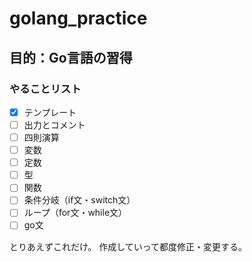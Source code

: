 # golang_practice

## 目的：Go言語の習得

### やることリスト

- [x] テンプレート
- [ ] 出力とコメント
- [ ] 四則演算
- [ ] 変数
- [ ] 定数
- [ ] 型
- [ ] 関数
- [ ] 条件分岐（if文・switch文）
- [ ] ループ（for文・while文）
- [ ] go文

とりあえずこれだけ。
作成していって都度修正・変更する。
